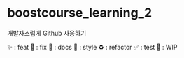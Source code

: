 # boostcourse_learning_2

개발자스럽게 Github 사용하기

✨ : feat
🐛 : fix
📝 : docs
🎨 : style
♻️ : refactor
✅ : test
🚧 : WIP
